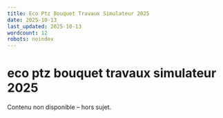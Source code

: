 ```yaml
---
title: Eco Ptz Bouquet Travaux Simulateur 2025
date: 2025-10-13
last_updated: 2025-10-13
wordcount: 12
robots: noindex
---
```


# eco ptz bouquet travaux simulateur 2025

Contenu non disponible – hors sujet.